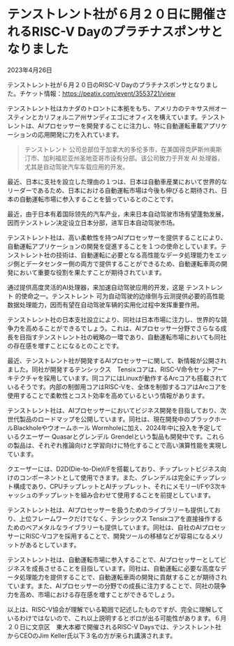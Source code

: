 
# テンストレント社が６月２０日に開催されるRISC-V Dayのプラチナスポンサとなりました

2023年4月26日

テンストレント社が６月２０日のRISC-V Dayのプラチナスポンサとなりました。チケット情報：https://peatix.com/event/3553721/view



テンストレント社はカナダのトロントに本拠をもち、アメリカのテキサス州オースティンとカリフォルニア州サンディエゴにオフィスを構えています。テンストレントは、AIプロセッサーを開発することに注力し、特に自動運転車載アプリケーションの応用開発に力を入れています。

>テンストレント 公司总部位于加拿大的多伦多市，在美国得克萨斯州奥斯汀市、加利福尼亚州圣地亚哥市设有分部。该公司致力于开发 AI 处理器，尤其是自动驾驶汽车车载应用的开发。

最近、日本に支社を設立した理由の１つは、日本は自動車産業において世界的なリーダーであるため、日本における自動運転市場は今後も伸びると期待され、日本の自動運転市場に参入することを狙っているとのことです。

最近，由于日本有着国际领先的汽车产业，未来日本自动驾驶市场有望蓬勃发展，因而テンストレン决定设立日本分部，进军日本自动驾驶市场。

テンストレント社は、高い柔軟性を持つAIプロセッサーを提供することにより、自動運転アプリケーションの開発を促進することを１つの使命としています。テンストレント社の技術は、自動運転に必要となる高性能なデータ処理能力をエッジ側とデータセンター側の両方で提供することができるため、自動運転車両の開発において重要な役割を果たすことが期待されています。

通过提供高度灵活的AI处理器，来加速自动驾驶应用的开发，这是 テンストレント 的使命之一。テンストレント 可为自动驾驶的边缘侧与云测提供必要的高性能数据处理能力，因而有望在自动驾驶车辆的实用化过程中发挥重要作用。


テンストレント社の日本支社設立により、同社は日本市場に注力し、世界的な競争力を高めることができるでしょう。これは、AIプロセッサー分野でさらなる成長を目指すテンストレント社の戦略の一環であり、自動運転市場においても同社の存在感を増すことになるとのことです。

最近、テンストレント社が開発するAIプロセッサーに関して、新情報が公開されました。同社が開発するテンシックス　Tensixコアは、RISC-V命令セットアーキテクチャを採用しています。同コアにはLinuxが動作するArcコアも搭載されているそうです。内部の制御用コアはRISC-Vを、全体を制御するコアはArcコアを使用することで柔軟性とコスト効率を高めているという情報があります。

テンストレント社は、AIプロセッサーにおいてビジネス開発を目指しており、次世代製品のロードマップを公開しています。同社は、現在開発中のブラックホールBlackholeやウオームホール Wormholeに加え、2024年中に投入を予定しているクエーザー Quasarとグレンデル Grendelという製品も開発中です。これらの製品は、それぞれ推論向けと学習向けに特化することで高い演算性能を実現しています。

クエーザーには、D2D(Die-to-Die)I/Fを搭載しており、チップレットビジネス向けのコンポーネントとして使用できます。また、グレンデルは完全にチップレット構成であり、CPUチップレットとAIチップレット、それにメモリーI/Fや3次キャッシュのチップレットを組み合わせて使用することを前提としています。

テンストレント社は、AIプロセッサーを扱うためのライブラリーも提供しており、上位フレームワークだけでなく、テンシックス Tensixコアを直接操作するためのベアメタルなライブラリーも提供しています。同社は、自社のAIプロセッサーにRISC-Vコアを採用することで、開発ツールの移植などが容易になるメリットがあるとしています。

テンストレント社は、自動運転市場に参入することで、AIプロセッサーとしてビジネスを成長させることを目指しています。同社は、自動運転に必要な高度なデータ処理能力を提供することで、自動運転車両の開発に貢献することが期待されています。また、AIプロセッサーの分野での成長に注力することで、同社の競争力を高め、市場における存在感を増すことができるでしょう。

以上は、RISC-V協会が理解でいる範囲で記述したものですが、完全に理解しているわけではないので、これ以上説明するとボロが出る可能性があります。６月２０日に文京区　東大本郷で開催されるRISC-V Daysでは、テンストレント社からCEOのJim Keller氏以下３名の方が来られ講演されます。
